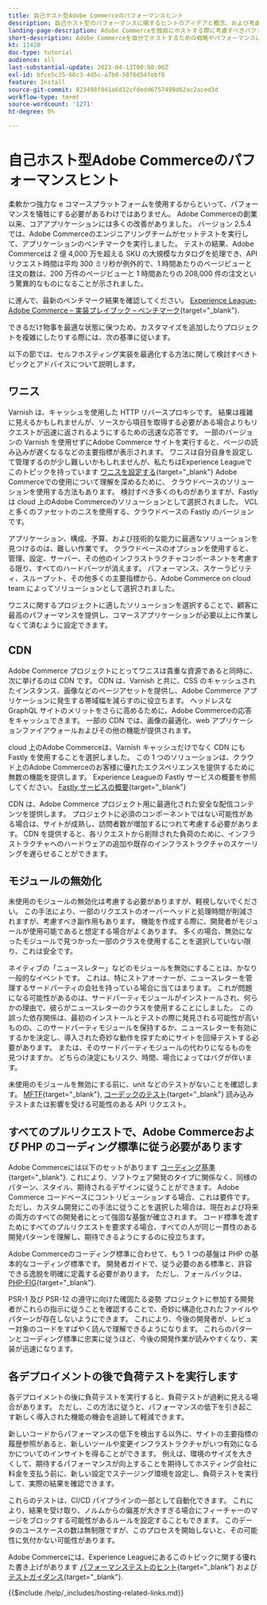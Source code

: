 ```yaml
---
title: 自己ホスト型Adobe Commerceのパフォーマンスヒント
description: 自己ホスト型のパフォーマンスに関するヒントのアイデアと概念、および考慮すべきベストプラクティスについて説明します。
landing-page-description: Adobe Commerceを独自にホストする際に考慮すべきパフォーマンスに関するヒントの概念と事項について説明します。
short-description: Adobe Commerceを自分でホストするための戦略やパフォーマンスに関するヒントの概念について説明します。
kt: 11420
doc-type: tutorial
audience: all
last-substantial-update: 2023-04-13T00:00:00Z
exl-id: bfce5c35-66c3-4d5c-a7b0-58f6d54febf8
feature: Install
source-git-commit: 823498f041a6d12cfdedd6757499d62ac2aced3d
workflow-type: tm+mt
source-wordcount: '1271'
ht-degree: 0%

---
```


# 自己ホスト型Adobe Commerceのパフォーマンスヒント

柔軟かつ強力な e コマースプラットフォームを使用するからといって、パフォーマンスを犠牲にする必要があるわけではありません。 Adobe Commerceの創業以来、コアアプリケーションには多くの改善がありました。 バージョン 2.5.4 では、Adobe Commerceのエンジニアリングチームがセットテストを実行して、アプリケーションのベンチマークを実行しました。 テストの結果、Adobe Commerceは 2 億 4,000 万を超える SKU の大規模なカタログを処理でき、API リクエスト時間は平均 300 ミリ秒が例外的で、1 時間あたりのページビューと注文の数は、200 万件のページビューと 1 時間あたりの 208,000 件の注文という驚異的なものになることが示されました。

に進んで、最新のベンチマーク結果を確認してください。 [Experience League- Adobe Commerce – 実装プレイブック – ベンチマーク](https://experienceleague.adobe.com/docs/commerce-operations/implementation-playbook/infrastructure/performance/benchmarks.html){target="_blank"}.

できるだけ物事を最適な状態に保つため、カスタマイズを追加したりプロジェクトを複雑にしたりする際には、次の基準に従います。

以下の節では、セルフホスティング実装を最適化する方法に関して検討すべきトピックとアドバイスについて説明します。

## ワニス

Varnish は、キャッシュを使用した HTTP リバースプロキシです。 結果は複雑に見えるかもしれませんが、ソースから項目を取得する必要がある場合よりもリクエストが迅速に返されるようにするための迅速な応答です。 一部のバージョンの Varnish を使用せずにAdobe Commerce サイトを実行すると、ページの読み込みが遅くなるなどの主要指標が表示されます。 ワニスは自分自身を設定して管理するのが少し難しいかもしれませんが、私たちはExperience Leagueでこのトピックを持っています [ワニスを設定する](https://experienceleague.adobe.com/docs/commerce-operations/configuration-guide/cache/varnish/config-varnish.html){target="_blank"} Adobe Commerceでの使用について理解を深めるために、 クラウドベースのソリューションを使用する方法もあります。 検討すべき多くのものがありますが、Fastly は cloud 上のAdobe Commerceのソリューションとして選択されました。 VCL と多くのファセットのニスを使用する、クラウドベースの Fastly のバージョンです。

アプリケーション、構成、予算、および技術的な能力に最適なソリューションを見つけるのは、難しい作業です。 クラウドベースのオプションを使用すると、管理、設定、サーバー、その他のインフラストラクチャコンポーネントを考慮する限り、すべてのハードパーツが消えます。 パフォーマンス、スケーラビリティ、スループット、その他多くの主要指標から、Adobe Commerce on cloud team によってソリューションとして選択されました。

ワニスに関するプロジェクトに適したソリューションを選択することで、顧客に最高のパフォーマンスを提供し、コマースアプリケーションが必要以上に作業しなくて済むように設定できます。

## CDN

Adobe Commerce プロジェクトにとってワニスは貴重な資源であると同時に、次に挙げるのは CDN です。 CDN は、Varnish と共に、CSS のキャッシュされたインスタンス、画像などのページアセットを提供し、Adobe Commerce アプリケーションに発生する帯域幅を減らすのに役立ちます。 ヘッドレスなGraphQL サイトのメリットをさらに高めるために、Adobe Commerceの応答をキャッシュできます。 一部の CDN では、画像の最適化、web アプリケーションファイアウォールおよびその他の機能が提供されます。

cloud 上のAdobe Commerceは、Varnish キャッシュだけでなく CDN にも Fastly を使用することを選択しました。 この 1 つのソリューションは、クラウド上のAdobe Commerceのお客様に優れたエクスペリエンスを提供するために無数の機能を提供します。 Experience Leagueの Fastly サービスの概要を参照してください。 [Fastly サービスの概要](https://experienceleague.adobe.com/docs/commerce-cloud-service/user-guide/cdn/fastly.html){target="_blank"}

CDN は、Adobe Commerce プロジェクト用に最適化された安全な配信コンテンツを提供します。 プロジェクトに必須のコンポーネントではない可能性がある場合は、サイトが成熟し、訪問者数が増加するにつれて考慮する必要があります。 CDN を提供すると、各リクエストから削除された負荷のために、インフラストラクチャへのハードウェアの追加や既存のインフラストラクチャのスケーリングを遅らせることができます。

## モジュールの無効化

未使用のモジュールの無効化は考慮する必要がありますが、軽視しないでください。 この手法により、一部のリクエストのオーバーヘッドと処理時間が削減されますが、考慮すべき副作用もあります。 機能を作成する際に、開発者がモジュールが使用可能であると想定する場合がよくあります。 多くの場合、無効になったモジュールで見つかった一部のクラスを使用することを選択していない限り、これは安全です。

ネイティブの「ニュースレター」などのモジュールを無効にすることは、かなり一般的なイベントです。 これは、特にストアオーナーが、ニュースレターを管理するサードパーティの会社を持っている場合に当てはまります。 これが問題になる可能性があるのは、サードパーティモジュールがインストールされ、何らかの理由で、彼らがニュースレターのクラスを使用することにしました。 この誤った依存関係は、最初のインストールとテストの際に発見される可能性が高いものの、このサードパーティモジュールを保持するか、ニュースレターを有効にするかを決定し、導入された奇妙な動作を探すためにサイトを回帰テストする必要があります。 または、そのサードパーティモジュールの代わりになるものを見つけますか。 どちらの決定にもリスク、時間、場合によってはバグが伴います。

未使用のモジュールを無効にする前に、unit などのテストがないことを確認します。 [MFTF](https://developer.adobe.com/commerce/cloud-tools/docker/test/application-testing/){target="_blank"}, [コーデックのテスト](https://developer.adobe.com/commerce/cloud-tools/docker/test/code-testing/){target=&quot;_blank&quot;} 読み込みテストまたは影響を受ける可能性のある API リクエスト。

## すべてのプルリクエストで、Adobe Commerceおよび PHP のコーディング標準に従う必要があります

Adobe Commerceには以下のセットがあります [コーディング基準](https://developer.adobe.com/commerce/php/coding-standards/){target="_blank"}. これにより、ソフトウェア開発のタイプに関係なく、同様のパターン、スタイル、期待されるデザインに従うことができます。 Adobe Commerce コードベースにコントリビューションする場合、これは要件です。 ただし、カスタム開発にこの手法に従うことを選択した場合は、現在および将来の両方のすべての開発者にとって強固な基盤が確立されます。 コード標準を渡すためにすべてのプルリクエストを要求する場合、すべての人が同じ一貫性のある開発パターンを理解し、期待できるようにするのに役立ちます。

Adobe Commerceのコーディング標準に合わせて、もう 1 つの基盤は PHP の基本的なコーディング標準です。 開発者ガイドで、従う必要のある標準と、許容できる逸脱を明確に定義する必要があります。 ただし、フォールバックは、 [PHP-FIG](https://www.php-fig.org){target="_blank"}.

PSR-1 及び PSR-12 の遵守に向けた確固たる姿勢 プロジェクトに参加する開発者がこれらの指示に従うことを確認することで、奇妙に構造化されたファイルやパターンが存在しないようにできます。 これにより、今後の開発者が、レビュー対象のコードをすばやく読んで理解できるようになります。 これらのパターンとコーディング標準に忠実に従うほど、今後の開発作業が読みやすくなり、実装が迅速になります。

## 各デプロイメントの後で負荷テストを実行します

各デプロイメントの後に負荷テストを実行すると、負荷テストが過剰に見える場合があります。 ただし、この方法に従うと、パフォーマンスの低下を引き起こす新しく導入された機能の機会を追跡して軽減できます。

新しいコードからパフォーマンスの低下を検出する以外に、サイトの主要指標の履歴参照があると、新しいツールや変更インフラストラクチャがいつ有効になるかについてのインサイトを得ることができます。 例えば、環境のサイズを大きくして、期待するパフォーマンスが向上することを期待してホスティング会社に料金を支払う前に、新しい設定でステージング環境を設定し、負荷テストを実行して、実際の結果を確認できます。

これらのテストは、CI/CD パイプラインの一部として自動化できます。 これにより、結果を受け取り、ノルムからの偏差が大きすぎる場合にフィーチャーのマージをブロックする可能性があるルールを設定することもできます。 このデータのユースケースの数は無制限ですが、このプロセスを開始しないと、その可能性に気付かない可能性があります。

Adobe Commerceには、Experience Leagueにあるこのトピックに関する優れた書き上げがあります [パフォーマンステストのヒント](https://experienceleague.adobe.com/docs/commerce-operations/deliver-commerce-at-scale/launch.html){target="_blank"} および [テストガイダンス](https://experienceleague.adobe.com/docs/commerce-cloud-service/user-guide/develop/test/guidance.html){target="_blank"}.

{{$include /help/_includes/hosting-related-links.md}}

